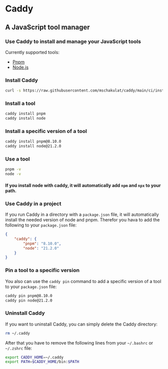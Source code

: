 # Caddy
## A JavaScript tool manager

### Use Caddy to install and manage your JavaScript tools
Currently supported tools:
- [Pnpm](https://pnpm.io/)
- [Node.js](https://nodejs.org/en/)

### Install Caddy
```bash
curl -s https://raw.githubusercontent.com/mschakulat/caddy/main/ci/install.sh | bash
```

### Install a tool
```bash
caddy install pnpm
caddy install node
```

### Install a specific version of a tool
```bash
caddy install pnpm@8.10.0
caddy install node@21.2.0
```

### Use a tool
```bash
pnpm -v
node -v
```

#### **If you install node with caddy, it will automatically add `npm` and `npx` to your path.**

### Use Caddy in a project
If you run Caddy in a directory with a `package.json` file,
it will automatically install the needed version of node and pnpm.
Therefor you hava to add the following to your `package.json` file:
```json
{
    "caddy": {
        "pnpm": "8.10.0",
        "node": "21.2.0"
    }
}
```

### Pin a tool to a specific version
You also can use the `caddy pin` command to add a specific version of a tool to your `package.json` file:
```bash
caddy pin pnpm@8.10.0
caddy pin node@21.2.0
```

### Uninstall Caddy
If you want to uninstall Caddy, you can simply delete the Caddy directory:
```bash
rm ~/.caddy
```
After that you have to remove the following lines from your `~/.bashrc` or `~/.zshrc` file:
```bash
export CADDY_HOME=~/.caddy
export PATH=$CADDY_HOME/bin:$PATH
```